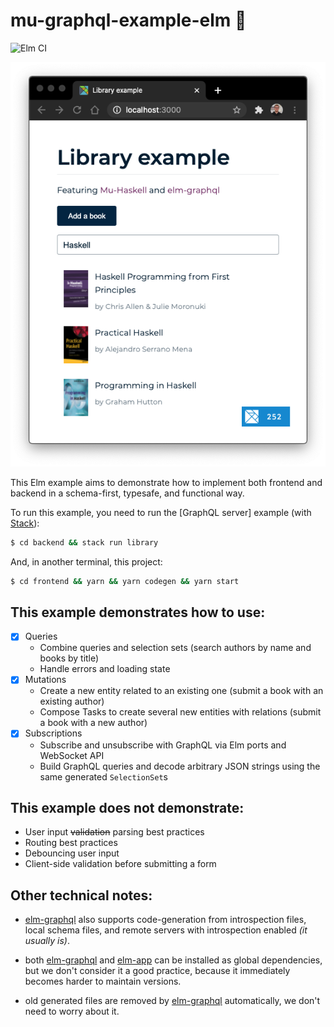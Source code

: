 # mu-graphql-example-elm 🌳

![Elm CI]

![preview]

This Elm example aims to demonstrate how to implement both frontend and backend in a schema-first, typesafe, and functional way.

To run this example, you need to run the [GraphQL server] example (with [Stack]):

```sh
$ cd backend && stack run library
```

And, in another terminal, this project:

```sh
$ cd frontend && yarn && yarn codegen && yarn start
```

## This example demonstrates how to use:

- [x] Queries
  - Combine queries and selection sets (search authors by name and books by title)
  - Handle errors and loading state
- [x] Mutations
  - Create a new entity related to an existing one (submit a book with an existing author)
  - Compose Tasks to create several new entities with relations (submit a book with a new author)
- [x] Subscriptions
  - Subscribe and unsubscribe with GraphQL via Elm ports and WebSocket API
  - Build GraphQL queries and decode arbitrary JSON strings using the same generated `SelectionSet`s

## This example does not demonstrate:

- User input ~~validation~~ parsing best practices
- Routing best practices
- Debouncing user input
- Client-side validation before submitting a form

## Other technical notes:

- [elm-graphql] also supports code-generation from introspection files, local schema files, and remote servers with introspection enabled _(it usually is)_.
- both [elm-graphql] and [elm-app] can be installed as global dependencies, but we don't consider it a good practice, because it immediately becomes harder to maintain versions.
- old generated files are removed by [elm-graphql] automatically, we don't need to worry about it.

  [elm ci]: https://github.com/kutyel/mu-graphql-example-elm/workflows/Elm%20CI/badge.svg
  [preview]: docs/preview.png
  [mu-haskell]: https://github.com/higherkindness/mu-haskell
  [stack]: https://docs.haskellstack.org/en/stable/README/#how-to-install
  [elm-graphql]: https://github.com/dillonkearns/elm-graphql/
  [elm-app]: https://github.com/halfzebra/create-elm-app
